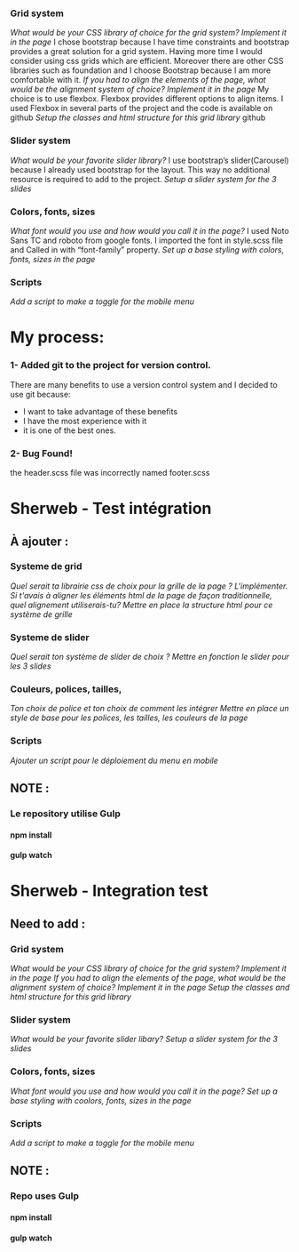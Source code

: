 ### Grid system

_What would be your CSS library of choice for the grid system? Implement it in the page_
I chose bootstrap because I have time constraints and bootstrap provides a great solution for a grid system. Having more time I would consider using css grids which are efficient. Moreover there are other CSS libraries such as foundation and I choose Bootstrap because I am more comfortable with it.
_If you had to align the elements of the page, what would be the alignment system of choice? Implement it in the page_
My choice is to use flexbox. Flexbox provides different options to align items. I used Flexbox in several parts of the project and the code is available on github
_Setup the classes and html structure for this grid library_
github

### Slider system

_What would be your favorite slider library?_
I use bootstrap’s slider(Carousel) because I already used bootstrap for the layout. This way no additional resource is required to add to the project.
_Setup a slider system for the 3 slides_

### Colors, fonts, sizes

_What font would you use and how would you call it in the page?_
I used Noto Sans TC and roboto from google fonts. I imported the font in style.scss file and
Called in with “font-family” property.
_Set up a base styling with colors, fonts, sizes in the page_

### Scripts

_Add a script to make a toggle for the mobile menu_

# My process:

### 1- Added git to the project for version control.

There are many benefits to use a version control system and I decided to use git because:

- I want to take advantage of these benefits
- I have the most experience with it
- it is one of the best ones.

### 2- Bug Found!

the header.scss file was incorrectly named footer.scss

# Sherweb - Test intégration

## À ajouter :

### Systeme de grid

_Quel serait ta librairie css de choix pour la grille de la page ? L'implémenter._
_Si t'avais à aligner les éléments html de la page de façon traditionnelle, quel alignement utiliserais-tu?_
_Mettre en place la structure html pour ce système de grille_

### Systeme de slider

_Quel serait ton système de slider de choix ?_
_Mettre en fonction le slider pour les 3 slides_

### Couleurs, polices, tailles,

_Ton choix de police et ton choix de comment les intégrer_
_Mettre en place un style de base pour les polices, les tailles, les couleurs de la page_

### Scripts

_Ajouter un script pour le déploiement du menu en mobile_

## NOTE :

### Le repository utilise Gulp

#### npm install

#### gulp watch

# Sherweb - Integration test

## Need to add :

### Grid system

_What would be your CSS library of choice for the grid system? Implement it in the page_
_If you had to align the elements of the page, what would be the alignment system of choice? Implement it in the page_
_Setup the classes and html structure for this grid library_

### Slider system

_What would be your favorite slider libary?_
_Setup a slider system for the 3 slides_

### Colors, fonts, sizes

_What font would you use and how would you call it in the page?_
_Set up a base styling with coolors, fonts, sizes in the page_

### Scripts

_Add a script to make a toggle for the mobile menu_

## NOTE :

### Repo uses Gulp

#### npm install

#### gulp watch
